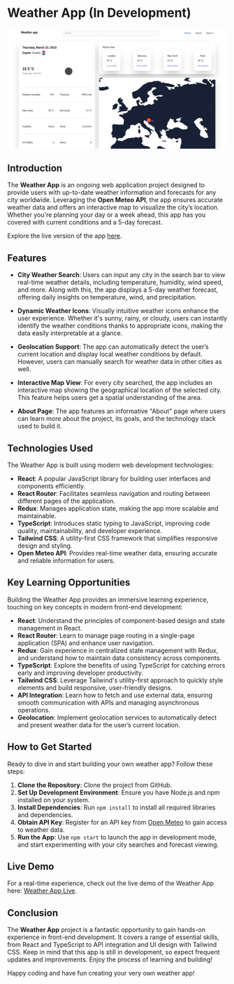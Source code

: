 # Weather App (In Development)

![Weather App Screenshot](./appScreenshot.png)

## Introduction

The **Weather App** is an ongoing web application project designed to provide users with up-to-date weather information and forecasts for any city worldwide. Leveraging the **Open Meteo API**, the app ensures accurate weather data and offers an interactive map to visualize the city’s location. Whether you're planning your day or a week ahead, this app has you covered with current conditions and a 5-day forecast.

Explore the live version of the app [here](https://weather-app-goran.netlify.app/).

## Features

- **City Weather Search**: Users can input any city in the search bar to view real-time weather details, including temperature, humidity, wind speed, and more. Along with this, the app displays a 5-day weather forecast, offering daily insights on temperature, wind, and precipitation.

- **Dynamic Weather Icons**: Visually intuitive weather icons enhance the user experience. Whether it's sunny, rainy, or cloudy, users can instantly identify the weather conditions thanks to appropriate icons, making the data easily interpretable at a glance.

- **Geolocation Support**: The app can automatically detect the user’s current location and display local weather conditions by default. However, users can manually search for weather data in other cities as well.

- **Interactive Map View**: For every city searched, the app includes an interactive map showing the geographical location of the selected city. This feature helps users get a spatial understanding of the area.

- **About Page**: The app features an informative "About" page where users can learn more about the project, its goals, and the technology stack used to build it.

## Technologies Used

The Weather App is built using modern web development technologies:

- **React**: A popular JavaScript library for building user interfaces and components efficiently.
- **React Router**: Facilitates seamless navigation and routing between different pages of the application.
- **Redux**: Manages application state, making the app more scalable and maintainable.
- **TypeScript**: Introduces static typing to JavaScript, improving code quality, maintainability, and developer experience.
- **Tailwind CSS**: A utility-first CSS framework that simplifies responsive design and styling.
- **Open Meteo API**: Provides real-time weather data, ensuring accurate and reliable information for users.

## Key Learning Opportunities

Building the Weather App provides an immersive learning experience, touching on key concepts in modern front-end development:

- **React**: Understand the principles of component-based design and state management in React.
- **React Router**: Learn to manage page routing in a single-page application (SPA) and enhance user navigation.
- **Redux**: Gain experience in centralized state management with Redux, and understand how to maintain data consistency across components.
- **TypeScript**: Explore the benefits of using TypeScript for catching errors early and improving developer productivity.
- **Tailwind CSS**: Leverage Tailwind's utility-first approach to quickly style elements and build responsive, user-friendly designs.
- **API Integration**: Learn how to fetch and use external data, ensuring smooth communication with APIs and managing asynchronous operations.
- **Geolocation**: Implement geolocation services to automatically detect and present weather data for the user’s current location.

## How to Get Started

Ready to dive in and start building your own weather app? Follow these steps:

1. **Clone the Repository**: Clone the project from GitHub.
2. **Set Up Development Environment**: Ensure you have Node.js and npm installed on your system.
3. **Install Dependencies**: Run `npm install` to install all required libraries and dependencies.
4. **Obtain API Key**: Register for an API key from [Open Meteo](https://open-meteo.com/) to gain access to weather data.
5. **Run the App**: Use `npm start` to launch the app in development mode, and start experimenting with your city searches and forecast viewing.

## Live Demo

For a real-time experience, check out the live demo of the Weather App here: [Weather App Live](https://weather-app-goran.netlify.app/).

## Conclusion

The **Weather App** project is a fantastic opportunity to gain hands-on experience in front-end development. It covers a range of essential skills, from React and TypeScript to API integration and UI design with Tailwind CSS. Keep in mind that this app is still in development, so expect frequent updates and improvements. Enjoy the process of learning and building!

Happy coding and have fun creating your very own weather app!

